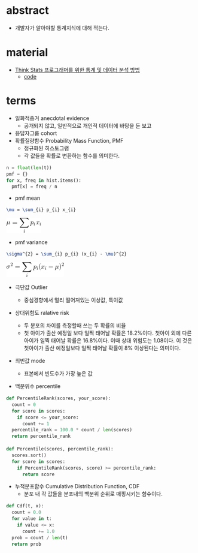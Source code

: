 # abstract

- 개발자가 알아야할 통계지식에 대해 적는다.

# material

- [Think Stats 프로그래머를 위한 통계 및 데이터 분석 방법]()
  - [code](https://github.com/AllenDowney/ThinkStats2)

# terms

- 일화적증거 anecdotal evidence
  - 공개되지 않고, 일반적으로 개인적 데이터에 바탕을 둔 보고
- 응답자그룹 cohort
- 확률질량함수 Probability Mass Function, PMF
  - 정규화된 히스토그램
  - 각 값들을 확률로 변환하는 함수를 의미한다.

```python
n = float(len(t))
pmf = {}
for x, freq in hist.items():
  pmf[x] = freq / n
```
- pmf mean

```latex
\mu = \sum_{i} p_{i} x_{i}
```

![](pmf_mean.png)

- pmf variance

```latex
\sigma^{2} = \sum_{i} p_{i} (x_{i} - \mu)^{2} 

```

![](pmf_var.png)

- 극단값 Outlier
  - 중심경향에서 멀리 떨어져있는 이상값, 특이값

- 상대위험도 ralative risk
  - 두 분포의 차이를 측정할때 쓰는 두 확률의 비율
  - 첫 아이가 출산 예정일 보다 일찍 태어날 확률은 18.2%이다. 첫아이
    외에 다른 아이가 일찍 태어날 확률은 16.8%이다. 이때 상대 위험도는
    1.08이다. 이 것은 첫아이가 출산 예정일보다 일찍 태어날 확률이
    8% 이상된다는 의미이다.

- 최빈값 mode
  - 표본에서 빈도수가 가장 높은 값

- 백분위수 percentile

```python
def PercentileRank(scores, your_score):
  count = 0
  for score in scores:
    if score <= your_score:
      count += 1
  percentile_rank = 100.0 * count / len(scores)
  return percentile_rank

def Percentile(scores, percentile_rank):
  scores.sort()
  for score in scores:
    if PercentileRank(scores, score) >= percentile_rank:
      return score
```

- 누적분포함수 Cumulative Distribution Function, CDF
  - 분포 내 각 값들을 분포내의 백분위 순위로 매핑시키는 함수이다.

```python
def Cdf(t, x):
  count = 0.0
  for value in t:
    if value <= x:
      count += 1.0
  prob = count / len(t)
  return prob
```